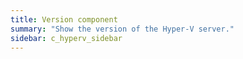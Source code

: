 ```yaml
---
title: Version component
summary: "Show the version of the Hyper-V server."
sidebar: c_hyperv_sidebar
---
```


